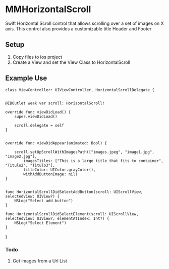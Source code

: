 # MMHorizontalScroll
Swift Horizontal Scroll control that allows scrolling over a set of images on X axis. This control also provides a customizable title Header and Footer

## Setup

1. Copy files to ios project
2. Create a View and set the View Class to HorizontalScroll


## Example Use

    class ViewController: UIViewController, HorizontalScrollDelegate {

    
    @IBOutlet weak var scroll: HorizontalScroll!
    
    override func viewDidLoad() {
        super.viewDidLoad()
        
        scroll.delegate = self
    }
    

    override func viewDidAppear(animated: Bool) {
        
        scroll.setUpScrollWithImagesPath(["images.jpeg", "image1.jpg", "image2.jpg"],
            imagesTitles: ["This is a large title that fits to container", "Titulo2", "Titulo3"],
            titleColor: UIColor.grayColor(),
            withAddButtonImage: nil)
    }


    func HorizontalScrollDidSelectAddButton(scroll: UIScrollView, selectedView: UIView?) {
        NSLog("Select add button")
    }

    func HorizontalScrollDidSelectElement(scroll: UIScrollView, selectedView: UIView?, elementAtIndex: Int?) {
        NSLog("Select Element")
    }
}


### Todo

1. Get images from a Url List
